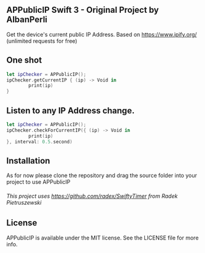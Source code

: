## APPublicIP Swift 3 - Original Project by AlbanPerli

Get the device's current public IP Address.
Based on https://www.ipify.org/
(unlimited requests for free)

## One shot
```swift
let ipChecker = APPublicIP();
ipChecker.getCurrentIP { (ip) -> Void in
        print(ip)
}
```

## Listen to any IP Address change.
```swift
let ipChecker = APPublicIP();
ipChecker.checkForCurrentIP({ (ip) -> Void in
        print(ip)
}, interval: 0.5.second)
```

## Installation 
As for now please clone the repository and drag the source folder into your project to use APPublicIP

###### This project uses https://github.com/radex/SwiftyTimer from Radek Pietruszewski

## License
APPublicIP is available under the MIT license. See the LICENSE file for more info.
